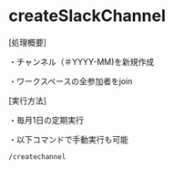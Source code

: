 # createSlackChannel
[処理概要]

・チャンネル（＃YYYY-MM)を新規作成

・ワークスペースの全参加者をjoin

[実行方法]

・毎月1日の定期実行

・以下コマンドで手動実行も可能
```
/createchannel
```
